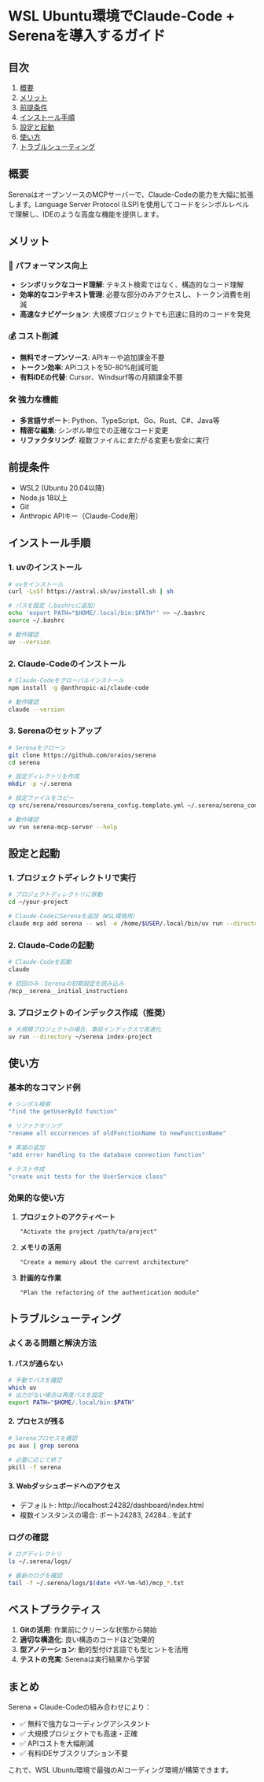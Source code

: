 # WSL Ubuntu環境でClaude-Code + Serenaを導入するガイド

## 目次
1. [概要](#概要)
2. [メリット](#メリット)
3. [前提条件](#前提条件)
4. [インストール手順](#インストール手順)
5. [設定と起動](#設定と起動)
6. [使い方](#使い方)
7. [トラブルシューティング](#トラブルシューティング)

## 概要

SerenaはオープンソースのMCPサーバーで、Claude-Codeの能力を大幅に拡張します。Language Server Protocol (LSP)を使用してコードをシンボルレベルで理解し、IDEのような高度な機能を提供します。

## メリット

### 🚀 パフォーマンス向上
- **シンボリックなコード理解**: テキスト検索ではなく、構造的なコード理解
- **効率的なコンテキスト管理**: 必要な部分のみアクセスし、トークン消費を削減
- **高速なナビゲーション**: 大規模プロジェクトでも迅速に目的のコードを発見

### 💰 コスト削減
- **無料でオープンソース**: APIキーや追加課金不要
- **トークン効率**: APIコストを50-80%削減可能
- **有料IDEの代替**: Cursor、Windsurf等の月額課金不要

### 🛠️ 強力な機能
- **多言語サポート**: Python、TypeScript、Go、Rust、C#、Java等
- **精密な編集**: シンボル単位での正確なコード変更
- **リファクタリング**: 複数ファイルにまたがる変更も安全に実行

## 前提条件

- WSL2 (Ubuntu 20.04以降)
- Node.js 18以上
- Git
- Anthropic APIキー（Claude-Code用）

## インストール手順

### 1. uvのインストール

```bash
# uvをインストール
curl -LsSf https://astral.sh/uv/install.sh | sh

# パスを設定（.bashrcに追加）
echo 'export PATH="$HOME/.local/bin:$PATH"' >> ~/.bashrc
source ~/.bashrc

# 動作確認
uv --version
```

### 2. Claude-Codeのインストール

```bash
# Claude-Codeをグローバルインストール
npm install -g @anthropic-ai/claude-code

# 動作確認
claude --version
```

### 3. Serenaのセットアップ

```bash
# Serenaをクローン
git clone https://github.com/oraios/serena
cd serena

# 設定ディレクトリを作成
mkdir -p ~/.serena

# 設定ファイルをコピー
cp src/serena/resources/serena_config.template.yml ~/.serena/serena_config.yml

# 動作確認
uv run serena-mcp-server --help
```

## 設定と起動

### 1. プロジェクトディレクトリで実行

```bash
# プロジェクトディレクトリに移動
cd ~/your-project

# Claude-CodeにSerenaを追加（WSL環境用）
claude mcp add serena -- wsl -e /home/$USER/.local/bin/uv run --directory /home/$USER/serena serena-mcp-server --context ide-assistant --project $(pwd)
```

### 2. Claude-Codeの起動

```bash
# Claude-Codeを起動
claude

# 初回のみ：Serenaの初期設定を読み込み
/mcp__serena__initial_instructions
```

### 3. プロジェクトのインデックス作成（推奨）

```bash
# 大規模プロジェクトの場合、事前インデックスで高速化
uv run --directory ~/serena index-project
```

## 使い方

### 基本的なコマンド例

```bash
# シンボル検索
"find the getUserById function"

# リファクタリング
"rename all occurrences of oldFunctionName to newFunctionName"

# 実装の追加
"add error handling to the database connection function"

# テスト作成
"create unit tests for the UserService class"
```

### 効果的な使い方

1. **プロジェクトのアクティベート**
   ```
   "Activate the project /path/to/project"
   ```

2. **メモリの活用**
   ```
   "Create a memory about the current architecture"
   ```

3. **計画的な作業**
   ```
   "Plan the refactoring of the authentication module"
   ```

## トラブルシューティング

### よくある問題と解決方法

#### 1. パスが通らない
```bash
# 手動でパスを確認
which uv
# 出力がない場合は再度パスを設定
export PATH="$HOME/.local/bin:$PATH"
```

#### 2. プロセスが残る
```bash
# Serenaプロセスを確認
ps aux | grep serena

# 必要に応じて終了
pkill -f serena
```

#### 3. Webダッシュボードへのアクセス
- デフォルト: http://localhost:24282/dashboard/index.html
- 複数インスタンスの場合: ポート24283, 24284...を試す

### ログの確認

```bash
# ログディレクトリ
ls ~/.serena/logs/

# 最新のログを確認
tail -f ~/.serena/logs/$(date +%Y-%m-%d)/mcp_*.txt
```

## ベストプラクティス

1. **Gitの活用**: 作業前にクリーンな状態から開始
2. **適切な構造化**: 良い構造のコードほど効果的
3. **型アノテーション**: 動的型付け言語でも型ヒントを活用
4. **テストの充実**: Serenaは実行結果から学習

## まとめ

Serena + Claude-Codeの組み合わせにより：
- ✅ 無料で強力なコーディングアシスタント
- ✅ 大規模プロジェクトでも高速・正確
- ✅ APIコストを大幅削減
- ✅ 有料IDEサブスクリプション不要

これで、WSL Ubuntu環境で最強のAIコーディング環境が構築できます。